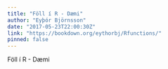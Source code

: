 ```yaml
---
title: "Föll í R - Dæmi"
author: "Eyþór Björnsson"
date: "2017-05-23T22:00:30Z"
link: "https://bookdown.org/eythorbj/Rfunctions/"
pinned: false
---
```


Föll í R - Dæmi
